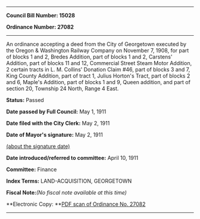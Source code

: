 

********

**Council Bill Number: 15028**
   
**Ordinance Number: 27082**
********

 An ordinance accepting a deed from the City of Georgetown executed by the Oregon & Washington Railway Company on November 7, 1908, for part of blocks 1 and 2, Bredes Addition, part of blocks 1 and 2, Carstens' Addition, part of blocks 11 and 12, Commercial Street Steam Motor Addition, 2 certain tracts in L. M. Collins' Donation Claim #46, part of blocks 3 and 7, King County Addition, part of tract 1, Julius Horton's Tract, part of blocks 2 and 6, Maple's Addition, part of blocks 1 and 9, Queen addition, and part of section 20, Township 24 North, Range 4 East.

**Status:** Passed
   
**Date passed by Full Council:** May 1, 1911
   
**Date filed with the City Clerk:** May 2, 1911
   
**Date of Mayor's signature:** May 2, 1911
   
[(about the signature date)](/~public/approvaldate.htm)
   
   
   
**Date introduced/referred to committee:** April 10, 1911
   
**Committee:** Finance
   
   
**Index Terms:** LAND-ACQUISITION, GEORGETOWN

**Fiscal Note:**_(No fiscal note available at this time)_

**Electronic Copy: **[PDF scan of Ordinance No. 27082](/~archives/Ordinances/Ord_27082.pdf)

********

